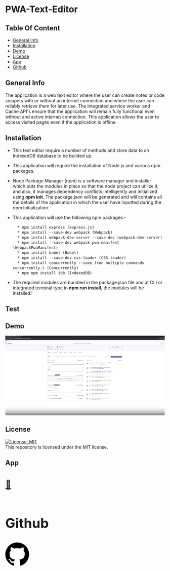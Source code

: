 # PWA-Text-Editor

## Table Of Content
- [General Info](#general-info)
- [Installation](#installation)
- [Demo](#Tests)
- [License](#license)
- [App](#app)
- [Github](#Github)

## General Info
The application is a web text editor where the user can create notes or code snippets with or without an internet connection and where the user can reliably retrieve them for later use. The integrated service worker and Cache API's ensure that the application will remain fully functional even without and active internet connection. This application allows the user to access visited pages even if the application is offline.

## Installation

* This text editor require a number of methods and store data to an IndexedDB database to be builded up.

* This application will require the installation of Node.js and various npm packages.

*   Node Package Manager (npm) is a software manager and installer which puts the modules in place so that the node project can utilize it, and also, it manages dependency conflicts intelligently and initialized using **npm init**. The package.json will be generated and will contains all the details of the application in which the user have inputted during the npm initialization. 

*  This application will use the following npm packages:-

         * npm install express (express.js)
         * npm install --save-dev webpack (Webpack)
         * npm install webpack-dev-server --save-dev (webpack-dev-server)
         * npm install --save-dev webpack-pwa-manifest (WebpackPwaManifest)
         * npm install babel (Babel)
         * npm install --save-dev css-loader (CSS-loader)
         * npm install concurrently --save (run multiple commands concurrently.) (Concurrently)
         * npm npm install idb (IndexedDB)

* The required modules are bundled in the package.json file and at CLI or integrated terminal type in **npm run install**, the modules will be installed.'

## Test

## Demo
[![Demo Video](./video/Screenshot%202024-07-16%20170906.png)](./video/2024-07-16%2017-05-11.mp4)

## License
[![License: MIT](https://img.shields.io/badge/License-MIT-yellow.svg)](https://opensource.org/licenses/MIT)
<br>
This repository is licensed under the MIT license.

## App

[<h1>📓<h1>](https://wtext-editor-9dfe1c0d8000.herokuapp.com/)

## Github
[<img src="./video/25231.png" alt="Github Logo" width="75" height="75">](https://github.com/AliyusUnderwood/PWA-Text-Editor)
